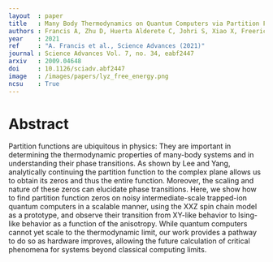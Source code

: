 ```yaml
---
layout  : paper
title   : Many Body Thermodynamics on Quantum Computers via Partition Function Zeros
authors : Francis A, Zhu D, Huerta Alderete C, Johri S, Xiao X, Freericks JK, Monroe C, Linke NM, Kemper AF
year    : 2021
ref     : "A. Francis et al., Science Advances (2021)"
journal : Science Advances Vol. 7, no. 34, eabf2447
arxiv   : 2009.04648
doi     : 10.1126/sciadv.abf2447 
image   : /images/papers/lyz_free_energy.png
ncsu    : True
---
```


# Abstract
Partition functions are ubiquitous in physics: They are important in determining the thermodynamic properties of many-body systems and in understanding their phase transitions. As shown by Lee and Yang, analytically continuing the partition function to the complex plane allows us to obtain its zeros and thus the entire function. Moreover, the scaling and nature of these zeros can elucidate phase transitions. Here, we show how to find partition function zeros on noisy intermediate-scale trapped-ion quantum computers in a scalable manner, using the XXZ spin chain model as a prototype, and observe their transition from XY-like behavior to Ising-like behavior as a function of the anisotropy. While quantum computers cannot yet scale to the thermodynamic limit, our work provides a pathway to do so as hardware improves, allowing the future calculation of critical phenomena for systems beyond classical computing limits.
